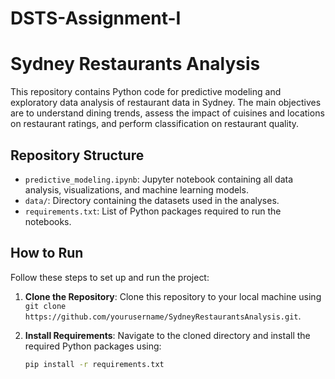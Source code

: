 # DSTS-Assignment-I
# Sydney Restaurants Analysis

This repository contains Python code for predictive modeling and exploratory data analysis of restaurant data in Sydney. The main objectives are to understand dining trends, assess the impact of cuisines and locations on restaurant ratings, and perform classification on restaurant quality.

## Repository Structure

- `predictive_modeling.ipynb`: Jupyter notebook containing all data analysis, visualizations, and machine learning models.
- `data/`: Directory containing the datasets used in the analyses.
- `requirements.txt`: List of Python packages required to run the notebooks.

## How to Run

Follow these steps to set up and run the project:

1. **Clone the Repository**: Clone this repository to your local machine using `git clone https://github.com/yourusername/SydneyRestaurantsAnalysis.git`.

2. **Install Requirements**: Navigate to the cloned directory and install the required Python packages using:
   ```bash
   pip install -r requirements.txt
